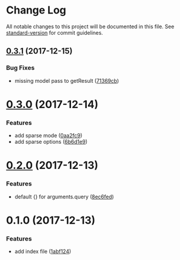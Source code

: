 # Change Log

All notable changes to this project will be documented in this file. See [standard-version](https://github.com/conventional-changelog/standard-version) for commit guidelines.

<a name="0.3.1"></a>
## [0.3.1](https://github.com/yidinghan/mongoose-paging/compare/v0.3.0...v0.3.1) (2017-12-15)


### Bug Fixes

* missing model pass to getResult ([71369cb](https://github.com/yidinghan/mongoose-paging/commit/71369cb))



<a name="0.3.0"></a>
# [0.3.0](https://github.com/yidinghan/mongoose-paging/compare/v0.2.0...v0.3.0) (2017-12-14)


### Features

* add sparse mode ([0aa2fc9](https://github.com/yidinghan/mongoose-paging/commit/0aa2fc9))
* add sparse options ([6b6d1e9](https://github.com/yidinghan/mongoose-paging/commit/6b6d1e9))



<a name="0.2.0"></a>
# [0.2.0](https://github.com/yidinghan/mongoose-paging/compare/v0.1.0...v0.2.0) (2017-12-13)


### Features

* default {} for arguments.query ([8ec6fed](https://github.com/yidinghan/mongoose-paging/commit/8ec6fed))



<a name="0.1.0"></a>
# 0.1.0 (2017-12-13)


### Features

* add index file ([1abf124](https://github.com/yidinghan/mongoose-paging/commit/1abf124))
